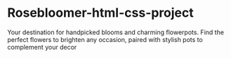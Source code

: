 # Rosebloomer-html-css-project
Your destination for handpicked blooms and charming flowerpots. Find the perfect flowers to brighten any occasion, paired with stylish pots to complement your decor

